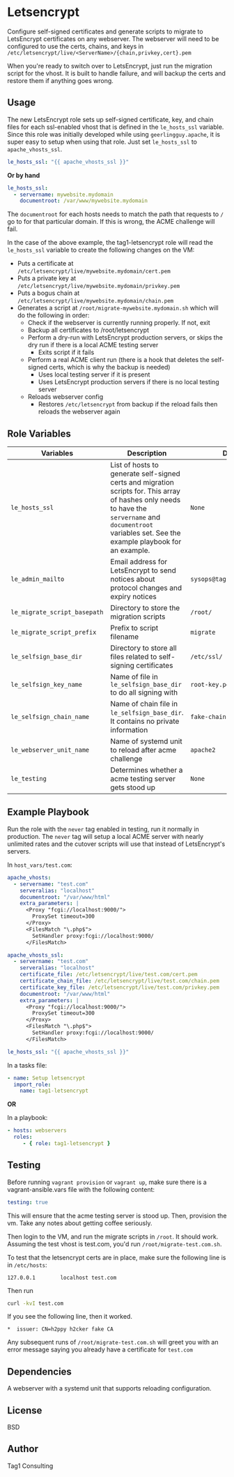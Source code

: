 Letsencrypt
===========

Configure self-signed certificates and generate scripts to migrate to LetsEncrypt certificates on any webserver. The webserver
will need to be configured to use the certs, chains, and keys in `/etc/letsencrypt/live/<ServerName>/{chain,privkey,cert}.pem`

When you're ready to switch over to LetsEncrypt, just run the migration script for the vhost. It is built to handle
failure, and will backup the certs and restore them if anything goes wrong.

Usage
-----

The new LetsEncrypt role sets up self-signed certificate, key, and chain files for each ssl-enabled vhost that is defined in the `le_hosts_ssl` variable. 
Since this role was initially developed while using `geerlingguy.apache`, it is super easy to setup when using that
role. Just set `le_hosts_ssl` to `apache_vhosts_ssl`.

```yaml
le_hosts_ssl: "{{ apache_vhosts_ssl }}"
```

**Or by hand**

```yaml
le_hosts_ssl:
  - servername: mywebsite.mydomain
    documentroot: /var/www/mywebsite.mydomain
``` 

The `documentroot` for each hosts needs to match the path that requests to `/` go to for that particular domain. If this
is wrong, the ACME challenge will fail.  

In the case of the above example, the tag1-letsencrypt role will read the
`le_hosts_ssl` variable to create the following changes on the VM:

- Puts a certificate at `/etc/letsencrypt/live/mywebsite.mydomain/cert.pem`
- Puts a private key at `/etc/letsencrypt/live/mywebsite.mydomain/privkey.pem`
- Puts a bogus chain at `/etc/letsencrypt/live/mywebsite.mydomain/chain.pem` 
- Generates a script at `/root/migrate-mywebsite.mydomain.sh` which will do the following in order:
    - Check if the webserver is currently running properly. If not, exit
    - Backup all certificates to /root/letsencrypt
    - Perform a dry-run with LetsEncrypt production servers, or skips the dry run if there is a local ACME testing server
       - Exits script if it fails
    - Perform a real ACME client run (there is a hook that deletes the self-signed certs, which is why the backup is needed)
       - Uses local testing server if it is present
       - Uses LetsEncrypt production servers if there is no local testing server
    - Reloads webserver config
       - Restores `/etc/letsencrypt` from backup if the reload fails then reloads the webserver again


Role Variables
--------------

| Variables | Description | Default |
|-|-|-|
|`le_hosts_ssl`|List of hosts to generate self-signed certs and migration scripts for. This array of hashes only needs to have the `servername` and `documentroot` variables set. See the example playbook for an example.|`None`|
|`le_admin_mailto`|Email address for LetsEncrypt to send notices about protocol changes and expiry notices|`sysops@tag1consulting.com`| 
|`le_migrate_script_basepath`|Directory to store the migration scripts|`/root/`|
|`le_migrate_script_prefix`|Prefix to script filename|`migrate`|
|`le_selfsign_base_dir`|Directory to store all files related to self-signing certificates|`/etc/ssl/`|
|`le_selfsign_key_name`|Name of file in `le_selfsign_base_dir` to do all signing with|`root-key.pem`|
|`le_selfsign_chain_name`|Name of chain file in `le_selfsign_base_dir`. It contains no private information|`fake-chain.pem`|
|`le_webserver_unit_name`|Name of systemd unit to reload after acme challenge|`apache2`|
|`le_testing`|Determines whether a acme testing server gets stood up|`None`|

Example Playbook
----------------

Run the role with the `never` tag enabled in testing, run it normally in production. The `never` tag will setup a local
ACME server with nearly unlimited rates and the cutover scripts will use that instead of LetsEncrypt's servers.

In `host_vars/test.com`:

```YAML
apache_vhosts:
  - servername: "test.com"
    serveralias: "localhost"
    documentroot: "/var/www/html"
    extra_parameters: |
      <Proxy "fcgi://localhost:9000/">
        ProxySet timeout=300
      </Proxy>
      <FilesMatch "\.php$">
        SetHandler proxy:fcgi://localhost:9000/
      </FilesMatch>

apache_vhosts_ssl:
  - servername: "test.com"
    serveralias: "localhost"
    certificate_file: /etc/letsencrypt/live/test.com/cert.pem
    certificate_chain_file: /etc/letsencrypt/live/test.com/chain.pem
    certificate_key_file: /etc/letsencrypt/live/test.com/privkey.pem
    documentroot: "/var/www/html"
    extra_parameters: |
      <Proxy "fcgi://localhost:9000/">
        ProxySet timeout=300
      </Proxy>
      <FilesMatch "\.php$">
        SetHandler proxy:fcgi://localhost:9000/
      </FilesMatch>

le_hosts_ssl: "{{ apache_vhosts_ssl }}"
```

In a tasks file:

```YAML
- name: Setup letsencrypt
  import_role: 
    name: tag1-letsencrypt
```

**OR**

In a playbook:

```YAML
- hosts: webservers
  roles:
     - { role: tag1-letsencrypt }
```

Testing
-------

Before running `vagrant provision` or `vagrant up`, make sure there is a vagrant-ansible.vars file with the following content:

``` yaml
testing: true
```

This will ensure that the acme testing server is stood up. Then, provision the vm. Take any notes about getting coffee seriously.

Then login to the VM, and run the migrate scripts in `/root`. It should work. Assuming the test vhost is test.com, you'd run `/root/migrate-test.com.sh`.

To test that the letsencrypt certs are in place, make sure the following line is in `/etc/hosts`:

``` console
127.0.0.1        localhost test.com 
```

Then run

``` bash
curl -kvI test.com
```
If you see the following line, then it worked.

``` console
*  issuer: CN=h2ppy h2cker fake CA
```

Any subsequent runs of  `/root/migrate-test.com.sh` will greet you with an error message saying you already have a certificate for `test.com`

Dependencies
------------

A webserver with a systemd unit that supports reloading configuration.


License
-------

BSD

Author
------

Tag1 Consulting
